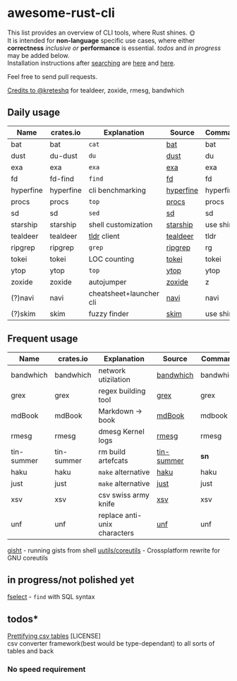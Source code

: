 # awesome-rust-cli

 This list provides an overview of CLI tools, where Rust shines. &#127774;  
 It is intended for __non-language__ specific use cases, where either **correctness** *inclusive or* **performance** is essential.
 *todos* and *in progress* may be added below.  
 Installation instructions after [searching](https://doc.rust-lang.org/cargo/commands/cargo-search.html) are [here](https://doc.rust-lang.org/cargo/getting-started/installation.html) and [here](https://doc.rust-lang.org/cargo/commands/cargo-install.html).

 Feel free to send pull requests.

[Credits to @kreteshq](https://zaiste.net/posts/shell-commands-rust/)
for tealdeer, zoxide, rmesg, bandwhich

## Daily usage

| Name      | crates.io | Explanation                                                          | Source                                            | Command |
| --------- | --------- | ----------------                                                     | ------------------------------------------------- | ------- |
| bat       | bat       | `cat`                                                                | [bat](https://github.com/sharkdp/bat)             |  bat    |
| dust      | du-dust   | `du`                                                                 | [dust](https://github.com/bootandy/dust)          |  du     |
| exa       | exa       | `exa`                                                                | [exa](https://github.com/ogham/exa)               |  exa    |
| fd        | fd-find   | `find`                                                               | [fd](https://github.com/sharkdp/fd)               |  fd     |
| hyperfine | hyperfine | cli benchmarking                                                     | [hyperfine](https://github.com/sharkdp/hyperfine) |hyperfine|
| procs     | procs     | `top`                                                                | [procs](https://github.com/dalance/procs)         |  procs  |
| sd        | sd        | `sed`                                                                | [sd](https://github.com/chmln/sd)                 |  sd     |
| starship  | starship  | shell customization                                                  | [starship](https://github.com/starship/starship)  |use shims|
| tealdeer  | tealdeer  | [tldr](https://github.com/tldr-pages/tldr) client                    | [tealdeer](https://github.com/dbrgn/tealdeer)     |  tldr   |
| ripgrep   | ripgrep   | `grep`                                                               | [ripgrep](https://github.com/BurntSushi/ripgrep)  |  rg     |
| tokei     | tokei     | LOC counting                                                         | [tokei](https://github.com/XAMPPRocky/tokei)      |  tokei  |
| ytop      | ytop      | `top`                                                                | [ytop](https://github.com/cjbassi/ytop)           |  ytop   |
| zoxide    | zoxide    | autojumper                                                           | [zoxide](https://github.com/ajeetdsouza/zoxide)   |  z      |
| (?)navi   | navi      | cheatsheet+launcher cli                                              | [navi](https://github.com/denisidoro/navi)        |  navi   |
| (?)skim   | skim      | fuzzy finder                                                         | [skim](https://github.com/lotabout/skim)          |use shims|

## Frequent usage

| Name       | crates.io           | Explanation                                      | Source                                                | Command |
| ---------- | ------------------- | ------------------------------------------------ | ----------------------------------------------------- | ------- |
| bandwhich  | bandwhich           | network utizilation                              | [bandwhich](https://github.com/imsnif/bandwhich)      |bandwhich|
| grex       | grex                | regex building tool                              | [grex](https://github.com/pemistahl/grex)             |  grex   |
| mdBook     | mdBook              | Markdown -> book                                 | [mdBook](https://github.com/rust-lang-nursery/mdBook) |  mdbook |
| rmesg      | rmesg               | dmesg Kernel logs                                | [rmesg](https://github.com/polyverse/rmesg)           |  rmesg  |
| tin-summer | tin-summer          | rm build artefcats                               | [tin-summer](https://github.com/vmchale/tin-summer)   |  **sn** |
| haku       | haku                | `make` alternative                               | [haku](https://github.com/VladimirMarkelov/haku)      |  haku   |
| just       | just                | `make` alternative                               | [just](https://github.com/casey/just)                 |  just   |
| xsv        | xsv                 | csv swiss army knife                             | [xsv](https://github.com/BurntSushi/xsv)              |  xsv    |
| unf        | unf                 | replace anti-unix characters                     | [unf](https://github.com/io12/unf)                    |  unf    |


[gisht](https://github.com/Xion/gisht) - running gists from shell
[uutils/coreutils](https://github.com/uutils/coreutils) - Crossplatform rewrite for GNU coreutils

## in progress/not polished yet

[fselect](https://github.com/jhspetersson/fselect) - `find` with SQL syntax  


## todos*

[Prettifying csv tables](https://github.com/phsym/prettytable-rs)  [LICENSE]  
csv converter framework(best would be type-dependant) to all sorts of tables and back  

### No speed requirement

